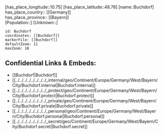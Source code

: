 ﻿---
location: [48.78,10.75] 
mapzoom: [7,12] 
mapmarker: city 
type: City
tags:
- geo/City


SpocWebEntityId: 29393
isDeleted: false
confidential: public

---
[has_place_longitude::10.75] 
[has_place_latitude::48.78] 
[name::Buchdorf] 
has_place_country:: [[Germany]]  
has_place_province:: [[Bayern]]  
[Population::] 
[Unknown::] 


```leaflet
id: Buchdorf
coordinates: [[Buchdorf]] 
markerFile: [[Buchdorf]] 
defaultZoom: 11 
maxZoom: 18
```


## Confidential Links & Embeds: 
- [[Buchdorf|Buchdorf]]  
- [[../../../../../../../../_internal/geo/Continent/Europe/Germany/West/Bayern/City/Buchdorf.internal|Buchdorf.internal]] 
- [[../../../../../../../../_protect/geo/Continent/Europe/Germany/West/Bayern/City/Buchdorf.protect|Buchdorf.protect]] 
- [[../../../../../../../../_private/geo/Continent/Europe/Germany/West/Bayern/City/Buchdorf.private|Buchdorf.private]] 
- [[../../../../../../../../_personal/geo/Continent/Europe/Germany/West/Bayern/City/Buchdorf.personal|Buchdorf.personal]] 
- [[../../../../../../../../_secret/geo/Continent/Europe/Germany/West/Bayern/City/Buchdorf.secret|Buchdorf.secret]] 
